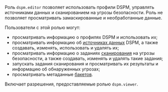 Роль `dspm.editor` позволяет использовать профили DSPM, управлять источниками данных и сканированием на угрозы безопасности. Роль не позволяет просматривать замаскированные и необработанные данные.

Пользователи с этой ролью могут:
* просматривать информацию о профилях DSPM и использовать их;
* просматривать информацию об [источниках данных](../../security-deck/concepts/dspm.md#data-source) DSPM, а также создавать, изменять, использовать и удалять их;
* просматривать информацию о заданиях [сканирования](../../security-deck/concepts/dspm.md#scanning) на угрозы безопасности, а также создавать, изменять и удалять такие задания;
* запускать задания сканирования и просматривать их результаты и информацию об обнаруженных угрозах;
* просматривать метаданные [бакетов](../../storage/concepts/bucket.md).

Включает разрешения, предоставляемые ролью `dspm.viewer`.
